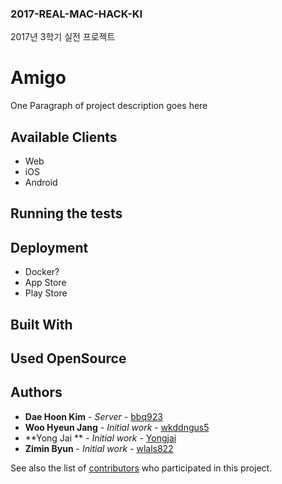 ### 2017-REAL-MAC-HACK-KI
2017년 3학기 실전 프로젝트 

# Amigo

One Paragraph of project description goes here

## Available Clients

* Web
* iOS
* Android

## Running the tests

## Deployment

* Docker?
* App Store
* Play Store

## Built With

## Used OpenSource

## Authors

* **Dae Hoon Kim** - *Server* - [bbq923](https://github.com/bbq923)
* **Woo Hyeun Jang** - *Initial work* - [wkddngus5](https://github.com/wkddngus5)
* **Yong Jai ** - *Initial work* - [Yongjai](https://github.com/Yongjai)
* **Zimin Byun** - *Initial work* - [wlals822](https://github.com/wlals822)

See also the list of [contributors](https://github.com/your/project/contributors) who participated in this project.


